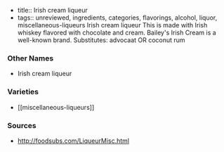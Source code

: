 - title:: Irish cream liqueur
- tags:: unreviewed, ingredients, categories, flavorings, alcohol, liquor, miscellaneous-liqueurs
Irish cream liqueur This is made with Irish whiskey flavored with chocolate and cream. Bailey's Irish Cream is a well-known brand. Substitutes: advocaat OR coconut rum

### Other Names

* Irish cream liqueur

### Varieties

* [[miscellaneous-liqueurs]]

### Sources
* http://foodsubs.com/LiqueurMisc.html
